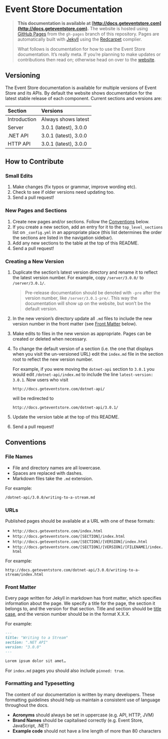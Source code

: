 # Event Store Documentation

> **This documentation is available at [http://docs.geteventstore.com](http://docs.geteventstore.com).** The website is hosted using [GitHub Pages](https://pages.github.com) from the `gh-pages` branch of this repository. Pages are automatically built with [Jekyll](http://jekyllrb.com) using the [Redcarpet](https://github.com/vmg/redcarpet) complier.
>
> What follows is documentation for how to use the Event Store documentation. It’s really meta. If you’re planning to make updates or contributions then read on; otherwise head on over to the [website](http://docs.geteventstore.com).

## Versioning

The Event Store documentation is available for multiple versions of Event Store and its APIs. By default the website shows documentation for the latest stable release of each component. Current sections and versions are:

| Section      | Versions              |
| :----------- | :-------------------- |
| Introduction | Always shows latest   |
| Server       | 3.0.1 (latest), 3.0.0 |
| .NET API     | 3.0.1 (latest), 3.0.0 |
| HTTP API     | 3.0.1 (latest), 3.0.0 |

## How to Contribute

### Small Edits

1. Make changes (fix typos or grammar, improve wording etc).
2. Check to see if older versions need updating too.
3. Send a pull request!

### New Pages and Sections

1. Create new pages and/or sections. Follow the [Conventions](#conventions) below.
2. If you create a new section, add an entry for it to the `top_level_sections` list on `_config.yml` in an appropriate place (this list determines the order the sections are listed in the navigation sidebar).
3. Add any new sections to the table at the top of this README.
4. Send a pull request!

### Creating a New Version

1. Duplicate the section’s latest version directory and rename it to reflect the latest version number. For example, copy `/server/3.0.0/` to `/server/3.0.1/`.

   > Pre-release documentation should be denoted with `-pre` after the version number, like `/server/3.0.1-pre/`. This way the documentation will show up on the website, but won’t be the default version.
2. In the new version’s directory update all `.md` files to include the new version number in the front matter (see [Front Matter](#front-matter) below).
3. Make edits to files in the new version as appropriate. Pages can be created or deleted when necessary.
4. To change the default version of a section (i.e. the one that displays when you visit the un-versioned URL) edit the `index.md` file in the section root to reflect the new version number.

   For example, if you were moving the `dotnet-api` section to `3.0.1` you would edit `/dotnet-api/index.md` to include the line `latest-version: 3.0.1`. Now users who visit

   ```
   http://docs.geteventstore.com/dotnet-api/
   ```

   will be redirected to

   ```
   http://docs.geteventstore.com/dotnet-api/3.0.1/
   ```
4. Update the version table at the top of this README.
5. Send a pull request!

## Conventions

### File Names

- File and directory names are all lowercase.
- Spaces are replaced with dashes.
- Markdown files take the `.md` extension.

For example:

```
/dotnet-api/3.0.0/writing-to-a-stream.md
```

### URLs

Published pages should be available at a URL with one of these formats:

- `http://docs.geteventstore.com/index.html`
- `http://docs.geteventstore.com/[SECTION]/index.html`
- `http://docs.geteventstore.com/[SECTION]/[VERSION]/index.html`
- `http://docs.geteventstore.com/[SECTION]/[VERSION]/[FILENAME]/index.html`

For example:

```
http://docs.geteventstore.com/dotnet-api/3.0.0/writing-to-a-stream/index.html
```

### Front Matter

Every page written for Jekyll in markdown has front matter, which specifies information about the page. We specify a title for the page, the section it belongs to, and the version for that section. Title and section should be [title case](http://en.wiktionary.org/wiki/title_case), and the version number should be in the format X.X.X.

For example:
```markdown
---
title: "Writing to a Stream"
section: ".NET API"
version: "3.0.0"
---

Lorem ipsum dolor sit amet…
```

For `index.md` pages you should also include `pinned: true`.

### Formatting and Typesetting

The content of our documentation is written by many developers. These formatting guidelines should help us maintain a consistent use of language throughout the docs.

- **Acronyms** should always be set in uppercase (e.g. API, HTTP, JVM)
- **Brand Names** should be capitalised correctly (e.g. Event Store, JavaScript, .NET)
- **Example code** should not have a line length of more than 80 characters